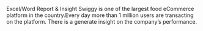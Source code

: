 Excel/Word Report & Insight
Swiggy is one of the largest food eCommerce platform in the country.Every day more than 1 million users are transacting on the platform.
There is a generate insight on the company’s performance.
